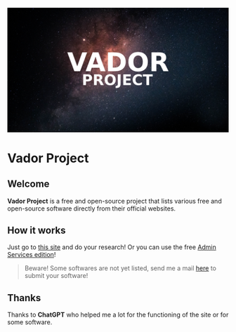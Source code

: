 ![banner](./assets/img/banner.png)
# Vador Project
## Welcome
**Vador Project** is a free and open-source project that lists various free and open-source software directly from their official websites.
## How it works
Just go to [this site](https://enioaiello.github.io/vador) and do your research! Or you can use the free [Admin Services edition]([https://enioaiello.github.io/admin-services/views/apps/vador.html](https://enioaiello.github.io/admin-services/views/applications/vador))!
> Beware! Some softwares are not yet listed, send me a mail [here](mailto:aielloenio@icloud.com) to submit your software!
## Thanks
Thanks to **ChatGPT** who helped me a lot for the functioning of the site or for some software.
